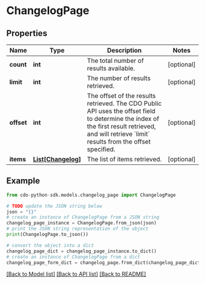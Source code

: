 # ChangelogPage


## Properties

Name | Type | Description | Notes
------------ | ------------- | ------------- | -------------
**count** | **int** | The total number of results available. | [optional] 
**limit** | **int** | The number of results retrieved. | [optional] 
**offset** | **int** | The offset of the results retrieved. The CDO Public API uses the offset field to determine the index of the first result retrieved, and will retrieve &#x60;limit&#x60; results from the offset specified. | [optional] 
**items** | [**List[Changelog]**](Changelog.md) | The list of items retrieved. | [optional] 

## Example

```python
from cdo-python-sdk.models.changelog_page import ChangelogPage

# TODO update the JSON string below
json = "{}"
# create an instance of ChangelogPage from a JSON string
changelog_page_instance = ChangelogPage.from_json(json)
# print the JSON string representation of the object
print(ChangelogPage.to_json())

# convert the object into a dict
changelog_page_dict = changelog_page_instance.to_dict()
# create an instance of ChangelogPage from a dict
changelog_page_form_dict = changelog_page.from_dict(changelog_page_dict)
```
[[Back to Model list]](../README.md#documentation-for-models) [[Back to API list]](../README.md#documentation-for-api-endpoints) [[Back to README]](../README.md)



